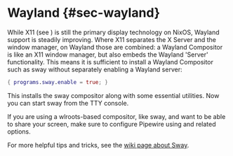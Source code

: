 # Wayland {#sec-wayland}

While X11 (see [](#sec-x11)) is still the primary display technology
on NixOS, Wayland support is steadily improving. Where X11 separates the
X Server and the window manager, on Wayland those are combined: a
Wayland Compositor is like an X11 window manager, but also embeds the
Wayland 'Server' functionality. This means it is sufficient to install
a Wayland Compositor such as sway without separately enabling a Wayland
server:

```nix
{ programs.sway.enable = true; }
```

This installs the sway compositor along with some essential utilities.
Now you can start sway from the TTY console.

If you are using a wlroots-based compositor, like sway, and want to be
able to share your screen, make sure to configure Pipewire using
[](#opt-services.pipewire.enable)
and related options.

For more helpful tips and tricks, see the
[wiki page about Sway](https://wiki.nixos.org/wiki/Sway).
